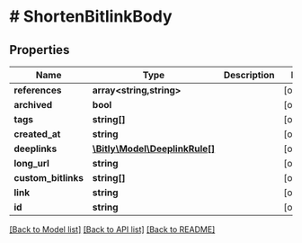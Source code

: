 # # ShortenBitlinkBody

## Properties

Name | Type | Description | Notes
------------ | ------------- | ------------- | -------------
**references** | **array<string,string>** |  | [optional]
**archived** | **bool** |  | [optional]
**tags** | **string[]** |  | [optional]
**created_at** | **string** |  | [optional]
**deeplinks** | [**\Bitly\Model\DeeplinkRule[]**](DeeplinkRule.md) |  | [optional]
**long_url** | **string** |  | [optional]
**custom_bitlinks** | **string[]** |  | [optional]
**link** | **string** |  | [optional]
**id** | **string** |  | [optional]

[[Back to Model list]](../../README.md#models) [[Back to API list]](../../README.md#endpoints) [[Back to README]](../../README.md)
